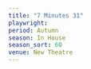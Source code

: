```yaml
---
title: "7 Minutes 31"
playwright:
period: Autumn
season: In House
season_sort: 60
venue: New Theatre
---
```

